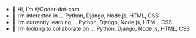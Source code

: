 - 👋 Hi, I’m @Coder-dot-com
- 👀 I’m interested in ... Python, Django, Node.js, HTML, CSS
- 🌱 I’m currently learning ...  Python, Django, Node.js, HTML, CSS
- 💞️ I’m looking to collaborate on ...  Python, Django, Node.js, HTML, CSS

<!---
Coder-dot-com/Coder-dot-com is a ✨ special ✨ repository because its `README.md` (this file) appears on your GitHub profile.
You can click the Preview link to take a look at your changes.
--->
